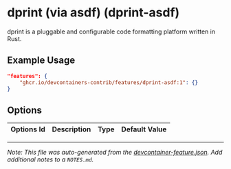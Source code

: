 
# dprint (via asdf) (dprint-asdf)

dprint is a pluggable and configurable code formatting platform written in Rust.

## Example Usage

```json
"features": {
    "ghcr.io/devcontainers-contrib/features/dprint-asdf:1": {}
}
```

## Options

| Options Id | Description | Type | Default Value |
|-----|-----|-----|-----|




---

_Note: This file was auto-generated from the [devcontainer-feature.json](https://github.com/devcontainers-contrib/features/blob/main/src/dprint-asdf/devcontainer-feature.json).  Add additional notes to a `NOTES.md`._

